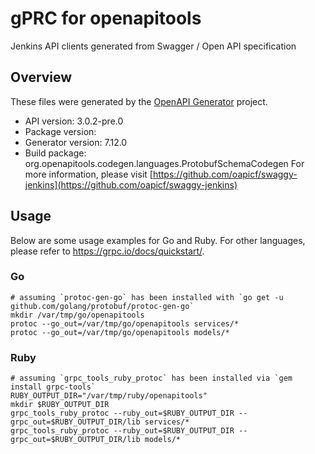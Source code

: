 # gPRC for openapitools

Jenkins API clients generated from Swagger / Open API specification

## Overview
These files were generated by the [OpenAPI Generator](https://openapi-generator.tech) project.

- API version: 3.0.2-pre.0
- Package version: 
- Generator version: 7.12.0
- Build package: org.openapitools.codegen.languages.ProtobufSchemaCodegen
For more information, please visit [https://github.com/oapicf/swaggy-jenkins](https://github.com/oapicf/swaggy-jenkins)

## Usage

Below are some usage examples for Go and Ruby. For other languages, please refer to https://grpc.io/docs/quickstart/.

### Go
```
# assuming `protoc-gen-go` has been installed with `go get -u github.com/golang/protobuf/protoc-gen-go`
mkdir /var/tmp/go/openapitools
protoc --go_out=/var/tmp/go/openapitools services/*
protoc --go_out=/var/tmp/go/openapitools models/*
```

### Ruby
```
# assuming `grpc_tools_ruby_protoc` has been installed via `gem install grpc-tools`
RUBY_OUTPUT_DIR="/var/tmp/ruby/openapitools"
mkdir $RUBY_OUTPUT_DIR
grpc_tools_ruby_protoc --ruby_out=$RUBY_OUTPUT_DIR --grpc_out=$RUBY_OUTPUT_DIR/lib services/*
grpc_tools_ruby_protoc --ruby_out=$RUBY_OUTPUT_DIR --grpc_out=$RUBY_OUTPUT_DIR/lib models/*
```
